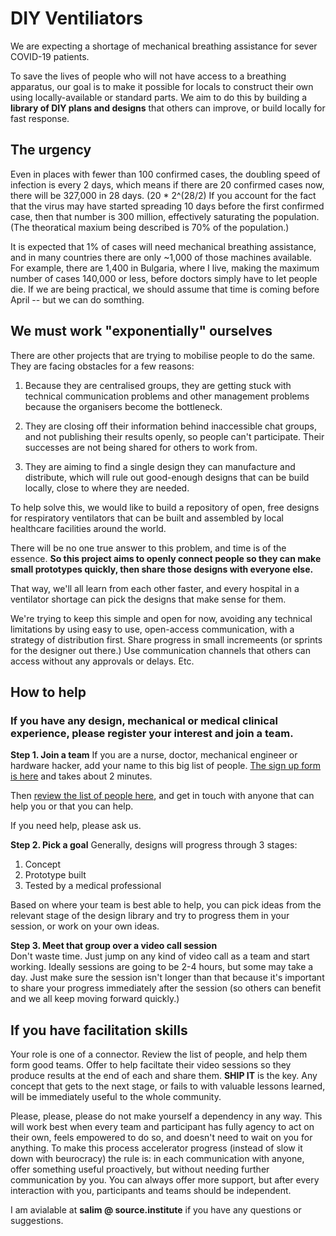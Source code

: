 # DIY Ventiliators

We are expecting a shortage of mechanical breathing assistance for sever COVID-19 patients.

To save the lives of people who will not have access to a breathing apparatus, our goal is to make it possible for locals to construct their own using locally-available or standard parts.  We aim to do this by building a **library of DIY plans and designs** that others can improve, or build locally for fast response.

## The urgency

Even in places with fewer than 100 confirmed cases, the doubling speed of infection is every 2 days, which means if there are 20 confirmed cases now, there will be 327,000 in 28 days. (20 * 2^(28/2) If you account for the fact that the virus may have started spreading 10 days before the first confirmed case, then that number is 300 million, effectively saturating the population. (The theoratical maxium being described is 70% of the population.)

It is expected that 1% of cases will need mechanical breathing assistance, and in many countries there are only ~1,000 of those machines available.  For example, there are 1,400 in Bulgaria, where I live, making the maximum number of cases 140,000 or less, before doctors simply have to let people die.  If we are being practical, we should assume that time is coming before April -- but we can do somthing.

## We must work "exponentially" ourselves

There are other projects that are trying to mobilise people to do the same.  They are facing obstacles for a few reasons:

1. Because they are centralised groups, they are getting stuck with technical communication problems and other management problems because the organisers become the bottleneck.

2. They are closing off their information behind inaccessible chat groups, and not publishing their results openly, so people can't participate. Their successes are not being shared for others to work from.

3. They are aiming to find a single design they can manufacture and distribute, which will rule out good-enough designs that can be build locally, close to where they are needed.

To help solve this, we would like to build a repository of open, free designs for respiratory ventilators that can be built and assembled by local healthcare facilities around the world.

There will be no one true answer to this problem, and time is of the essence. **So this project aims to openly connect people so they can make small prototypes quickly, then share those designs with everyone else.**

That way, we'll all learn from each other faster, and every hospital in a ventilator shortage can pick the designs that make sense for them.

We're trying to keep this simple and open for now, avoiding any technical limitations by using easy to use, open-access communication, with a strategy of distribution first.  Share progress in small incremeents (or sprints for the designer out there.)  Use communication channels that others can access without any approvals or delays. Etc.


## How to help

### If you have any design, mechanical or medical clinical experience, please register your interest and join a team.

**Step 1.  Join a team**
If you are a nurse, doctor, mechanical engineer or hardware hacker, add your name to this big list of people. [The sign up form is here](https://airtable.com/shr46cYDx5856dQcV) and takes about 2 minutes.

Then [review the list of people here](https://airtable.com/shrskx6uYDk1KqrvN), and get in touch with anyone that can help you or that you can help.

If you need help, please ask us.

**Step 2. Pick a goal**
Generally, designs will progress through 3 stages:

1. Concept
2. Prototype built
3. Tested by a medical professional

Based on where your team is best able to help, you can pick ideas from the relevant stage of the design library and try to progress them in your session, or work on your own ideas.

**Step 3. Meet that group over a video call session**  
Don't waste time.  Just jump on any kind of video call as a team and start working.  Ideally sessions are going to be 2-4 hours, but some may take a day.  Just make sure the session isn't longer than that because it's important to share your progress immediately after the session (so others can benefit and we all keep moving forward quickly.)


## If you have facilitation skills
Your role is one of a connector.  Review the list of people, and help them form good teams.  Offer to help faciltate their video sessions so they produce results at the end of each and share them.  **SHIP IT** is the key. Any concept that gets to the next stage, or fails to with valuable lessons learned, will be immediately useful to the whole community.

Please, please, please do not make yourself a dependency in any way.  This will work best when every team and participant has fully agency to act on their own, feels empowered to do so, and doesn't need to wait on you for anything.  To make this process accelerator progress (instead of slow it down with beurocracy) the rule is: in each communication with anyone, offer something useful proactively, but without needing further communication by you.  You can always offer more support, but after every interaction with you, participants and teams should be independent.

I am avialable at **salim @ source.institute** if you have any questions or suggestions.  
